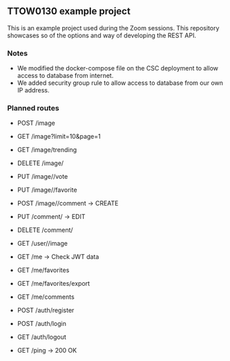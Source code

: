 ## TTOW0130 example project

This is an example project used during the Zoom sessions.
This repository showcases so of the options and way of developing the REST API.

### Notes
- We modified the docker-compose file on the CSC deployment to allow access to database from internet.
- We added security group rule to allow access to database from our own IP address.

### Planned routes

- POST /image
- GET /image?limit=10&page=1
- GET /image/trending
- DELETE /image/<image-id>
- PUT /image/<image-id>/vote
- PUT /image/<image-id>/favorite
- POST /image/<image-id>/comment -> CREATE


- PUT /comment/<comment-id> -> EDIT
- DELETE /comment/<comment-id>


- GET /user/<user-id>/image


- GET /me -> Check JWT data
- GET /me/favorites
- GET /me/favorites/export
- GET /me/comments


- POST /auth/register
- POST /auth/login
- GET /auth/logout


- GET /ping -> 200 OK
